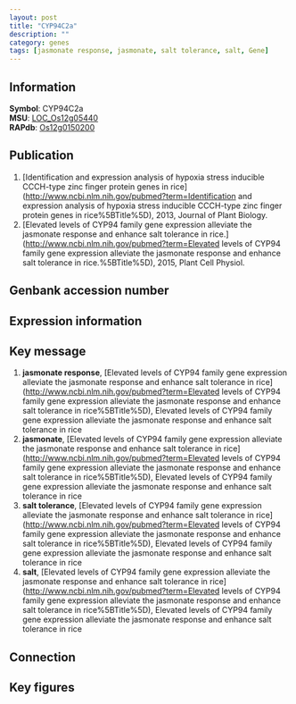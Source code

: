 ```yaml
---
layout: post
title: "CYP94C2a"
description: ""
category: genes
tags: [jasmonate response, jasmonate, salt tolerance, salt, Gene]
---
```


## Information
__Symbol__: CYP94C2a  
__MSU__: [LOC_Os12g05440](http://rice.plantbiology.msu.edu/cgi-bin/ORF_infopage.cgi?orf=LOC_Os12g05440)  
__RAPdb__: [Os12g0150200](http://rapdb.dna.affrc.go.jp/viewer/gbrowse_details/irgsp1?name=Os12g0150200)  

## Publication
1. [Identification and expression analysis of hypoxia stress inducible CCCH-type zinc finger protein genes in rice](http://www.ncbi.nlm.nih.gov/pubmed?term=Identification and expression analysis of hypoxia stress inducible CCCH-type zinc finger protein genes in rice%5BTitle%5D), 2013, Journal of Plant Biology.
2. [Elevated levels of CYP94 family gene expression alleviate the jasmonate response and enhance salt tolerance in rice.](http://www.ncbi.nlm.nih.gov/pubmed?term=Elevated levels of CYP94 family gene expression alleviate the jasmonate response and enhance salt tolerance in rice.%5BTitle%5D), 2015, Plant Cell Physiol.

## Genbank accession number

## Expression information

## Key message
1. __jasmonate response__, [Elevated levels of CYP94 family gene expression alleviate the jasmonate response  and enhance salt tolerance in rice](http://www.ncbi.nlm.nih.gov/pubmed?term=Elevated levels of CYP94 family gene expression alleviate the jasmonate response  and enhance salt tolerance in rice%5BTitle%5D), Elevated levels of CYP94 family gene expression alleviate the jasmonate response  and enhance salt tolerance in rice
2. __jasmonate__, [Elevated levels of CYP94 family gene expression alleviate the jasmonate response  and enhance salt tolerance in rice](http://www.ncbi.nlm.nih.gov/pubmed?term=Elevated levels of CYP94 family gene expression alleviate the jasmonate response  and enhance salt tolerance in rice%5BTitle%5D), Elevated levels of CYP94 family gene expression alleviate the jasmonate response  and enhance salt tolerance in rice
3. __salt tolerance__, [Elevated levels of CYP94 family gene expression alleviate the jasmonate response  and enhance salt tolerance in rice](http://www.ncbi.nlm.nih.gov/pubmed?term=Elevated levels of CYP94 family gene expression alleviate the jasmonate response  and enhance salt tolerance in rice%5BTitle%5D), Elevated levels of CYP94 family gene expression alleviate the jasmonate response  and enhance salt tolerance in rice
4. __salt__, [Elevated levels of CYP94 family gene expression alleviate the jasmonate response  and enhance salt tolerance in rice](http://www.ncbi.nlm.nih.gov/pubmed?term=Elevated levels of CYP94 family gene expression alleviate the jasmonate response  and enhance salt tolerance in rice%5BTitle%5D), Elevated levels of CYP94 family gene expression alleviate the jasmonate response  and enhance salt tolerance in rice

## Connection

## Key figures


